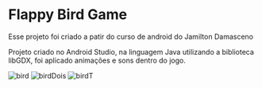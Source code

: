 # Flappy Bird Game

Esse projeto foi criado a patir do curso de android do Jamilton Damasceno

Projeto criado no Android Studio, na linguagem Java utilizando a biblioteca libGDX, foi aplicado animações e sons dentro do jogo.

![bird](https://user-images.githubusercontent.com/54155908/91651719-70e76c80-ea66-11ea-90a9-3008b897b639.jpg)
![birdDois](https://user-images.githubusercontent.com/54155908/91651721-747af380-ea66-11ea-882d-140e7d765278.jpg)
![birdT](https://user-images.githubusercontent.com/54155908/91651724-793fa780-ea66-11ea-80a6-7fd05493ffad.jpg)
